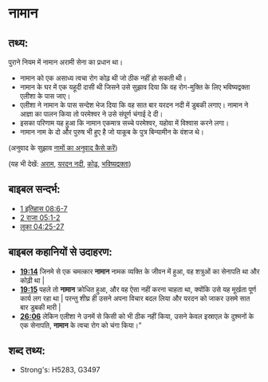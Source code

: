 # नामान #

## तथ्य: ##

पुराने नियम में नामान अरामी सेना का प्रधान था। 

* नामान को एक असाध्य त्वचा रोग कोढ़ थी जो ठीक नहीं हो सकती थी।
* नामान के घर में एक यहूदी दासी थी जिसने उसे सुझाव दिया कि वह रोग-मुक्ति के लिए भविष्यद्वक्ता एलीशा के पास जाए।
* एलीशा ने नामान के पास सन्देश भेज दिया कि वह सात बार यरदन नदी में डुबकी लगाए। नामान ने आज्ञा का पालन किया तो परमेश्वर ने उसे संपूर्ण चंगाई दे दी।
* इसका परिणाम यह हुआ कि नामान एकमात्र सच्चे परमेश्वर, यहोवा में विश्वास करने लगा।
* नामान नाम के दो और पुरुष भी हुए है जो याकूब के पुत्र बिन्यामीन के वंशज थे।

(अनुवाद के सुझाव [नामों का अनुवाद कैसे करें](rc://en/ta/man/translate/translate-names))

(यह भी देखें: [अराम](../names/aram.md), [यरदन नदी](../names/jordanriver.md), [कोढ़](../other/leprosy.md), [भविष्यद्वक्ता](../kt/prophet.md))

## बाइबल सन्दर्भ: ##

* [1 इतिहास 08:6-7](rc://en/tn/help/1ch/08/06)
* [2 राजा 05:1-2](rc://en/tn/help/2ki/05/01)
* [लूका 04:25-27](rc://en/tn/help/luk/04/25)

## बाइबल कहानियों से उदाहरण: ##

* __[19:14](rc://en/tn/help/obs/19/14)__ जिनमे से एक चमत्कार __नामान__ नामक व्यक्ति के जीवन में हुआ, वह शत्रुओं का सेनापति था और कोढ़ी था |
* __[19:15](rc://en/tn/help/obs/19/15)__ पहले तो __नामान__ क्रोधित हुआ, और वह ऐसा नहीं करना चाहता था, क्योंकि उसे यह मूर्खता पूर्ण कार्य लग रहा था | परन्तु शीघ्र ही उसने अपना विचार बदल लिया और यरदन को जाकर उसमे सात बार डुबकी मारी |
* __[26:06](rc://en/tn/help/obs/26/06)__ लेकिन एलीशा ने उनमें से किसी को भी ठीक नहीं किया, उसने केवल इस्राएल के दुश्मनों के एक सेनापति, __नामान__ के त्वचा रोग को चंगा किया।”

## शब्द तथ्य: ##

* Strong's: H5283, G3497
